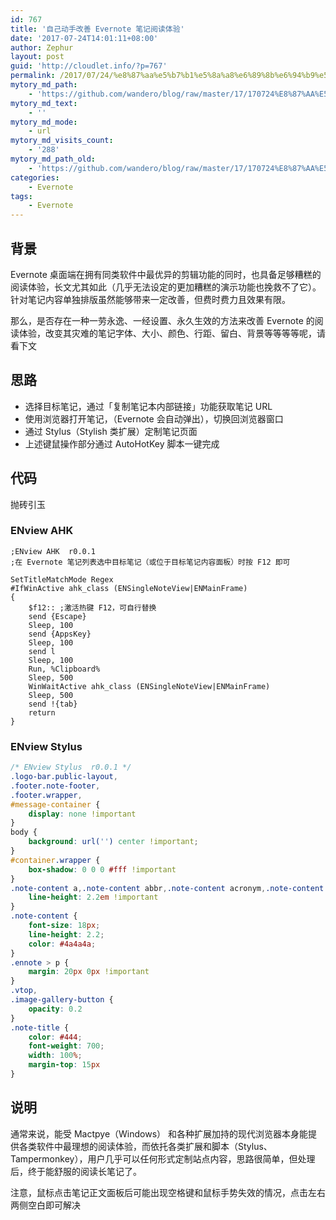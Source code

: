 ```yaml
---
id: 767
title: '自己动手改善 Evernote 笔记阅读体验'
date: '2017-07-24T14:01:11+08:00'
author: Zephur
layout: post
guid: 'http://cloudlet.info/?p=767'
permalink: /2017/07/24/%e8%87%aa%e5%b7%b1%e5%8a%a8%e6%89%8b%e6%94%b9%e5%96%84-evernote-%e7%ac%94%e8%ae%b0%e9%98%85%e8%af%bb%e4%bd%93%e9%aa%8c/
mytory_md_path:
    - 'https://github.com/wandero/blog/raw/master/17/170724%E8%87%AA%E5%B7%B1%E5%8A%A8%E6%89%8B%E6%94%B9%E5%96%84%20Evernote%20%E7%AC%94%E8%AE%B0%E9%98%85%E8%AF%BB%E4%BD%93%E9%AA%8C.md'
mytory_md_text:
    - ''
mytory_md_mode:
    - url
mytory_md_visits_count:
    - '288'
mytory_md_path_old:
    - 'https://github.com/wandero/blog/raw/master/17/170724%E8%87%AA%E5%B7%B1%E5%8A%A8%E6%89%8B%E6%94%B9%E5%96%84%20Evernote%20%E7%AC%94%E8%AE%B0%E9%98%85%E8%AF%BB%E4%BD%93%E9%AA%8C.md'
categories:
    - Evernote
tags:
    - Evernote
---
```


## 背景

Evernote 桌面端在拥有同类软件中最优异的剪辑功能的同时，也具备足够糟糕的阅读体验，长文尤其如此（几乎无法设定的更加糟糕的演示功能也挽救不了它）。针对笔记内容单独排版虽然能够带来一定改善，但费时费力且效果有限。

那么，是否存在一种一劳永逸、一经设置、永久生效的方法来改善 Evernote 的阅读体验，改变其灾难的笔记字体、大小、颜色、行距、留白、背景等等等等呢，请看下文

## 思路

- 选择目标笔记，通过「复制笔记本内部链接」功能获取笔记 URL
- 使用浏览器打开笔记，（Evernote 会自动弹出），切换回浏览器窗口
- 通过 Stylus（Stylish 类扩展）定制笔记页面
- 上述键鼠操作部分通过 AutoHotKey 脚本一键完成

## 代码

抛砖引玉

### ENview AHK

```ahk
;ENview AHK  r0.0.1
;在 Evernote 笔记列表选中目标笔记（或位于目标笔记内容面板）时按 F12 即可

SetTitleMatchMode Regex
#IfWinActive ahk_class (ENSingleNoteView|ENMainFrame)
{
    $f12:: ;激活热键 F12，可自行替换
    send {Escape}
    Sleep, 100
    send {AppsKey}
    Sleep, 100
    send l
    Sleep, 100
    Run, %Clipboard%
    Sleep, 500
    WinWaitActive ahk_class (ENSingleNoteView|ENMainFrame)
    Sleep, 500
    send !{tab}
    return
}
```

### ENview Stylus

```css
/* ENview Stylus  r0.0.1 */
.logo-bar.public-layout,
.footer.note-footer,
.footer.wrapper,
#message-container {
    display: none !important
}
body {
    background: url('') center !important;
}
#container.wrapper {
    box-shadow: 0 0 0 #fff !important
}
.note-content a,.note-content abbr,.note-content acronym,.note-content address,.note-content area,.note-content b,.note-content bdo,.note-content big,.note-content blockquote,.note-content caption,.note-content center,.note-content cite,.note-content code,.note-content col,.note-content colgroup,.note-content dd,.note-content del,.note-content dfn,.note-content div,.note-content dl,.note-content dt,.note-content em,.note-content font,.note-content h3,.note-content h4,.note-content h5,.note-content h6,.note-content hr,.note-content i,.note-content ins,.note-content kbd,.note-content li,.note-content map,.note-content ol,.note-content p,.note-content pre,.note-content q,.note-content s,.note-content samp,.note-content small,.note-content span,.note-content strike,.note-content strong,.note-content sub,.note-content sup,.note-content table,.note-content tbody,.note-content td,.note-content tfoot,.note-content th,.note-content thead,.note-content tr,.note-content tt,.note-content u,.note-content ul {
    line-height: 2.2em !important
}
.note-content {
    font-size: 18px;
    line-height: 2.2;
    color: #4a4a4a;
}
.ennote > p {
    margin: 20px 0px !important
}
.vtop,
.image-gallery-button {
    opacity: 0.2
}
.note-title {
    color: #444;
    font-weight: 700;
    width: 100%;
    margin-top: 15px
}
```

## 说明

通常来说，能受 Mactpye（Windows） 和各种扩展加持的现代浏览器本身能提供各类软件中最理想的阅读体验，而依托各类扩展和脚本（Stylus、Tampermonkey），用户几乎可以任何形式定制站点内容，思路很简单，但处理后，终于能舒服的阅读长笔记了。

注意，鼠标点击笔记正文面板后可能出现空格键和鼠标手势失效的情况，点击左右两侧空白即可解决